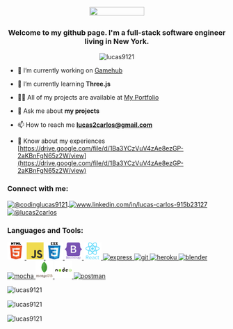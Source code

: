 <h1 align="center">
  <img align="center" src="https://user-images.githubusercontent.com/92693783/174457124-090c0f16-6266-43ee-b02d-69641d0399ef.png" border="red" width="50%" height="30%" />
</h1>
<h3 align="center">Welcome to my github page. I'm a full-stack software engineer living in New York.</h3>

<!-- Profile views -->
<p align="center">
  <img src="https://komarev.com/ghpvc/?username=lucas9121&label=Profile%20views&color=0e75b6&style=flat" alt="lucas9121" />
</p>

- 🔭 I’m currently working on [Gamehub](https://github.com/lucas9121/Gamehub)

- 🌱 I’m currently learning **Three.js**

- 👨‍💻 All of my projects are available at [My Portfolio](https://lucas9121.github.io/My-Portfolio/)

- 💬 Ask me about **my projects**

- 📫 How to reach me **lucas2carlos@gmail.com**

- 📄 Know about my experiences [https://drive.google.com/file/d/1Ba3YCzVuV4zAe8ezGP-2aKBnFgN65z2W/view](https://drive.google.com/file/d/1Ba3YCzVuV4zAe8ezGP-2aKBnFgN65z2W/view)

<!-- /////////// Contact info //////////// -->
<h3 align="left">Connect with me:</h3>
<p align="left">
<!--   Twitter -->
  <a href="https://twitter.com/codinglucas9121" target="_blank">
    <img align="center" src="https://raw.githubusercontent.com/rahuldkjain/github-profile-readme-generator/master/src/images/icons/Social/twitter.svg" alt="@codinglucas9121" height="30" width="40" />
  </a>
<!--   Linkedin -->
  <a href="https://linkedin.com/in/lucas-carlos-915b23127" target="_blank">
    <img align="center" src="https://raw.githubusercontent.com/rahuldkjain/github-profile-readme-generator/master/src/images/icons/Social/linked-in-alt.svg" alt="www.linkedin.com/in/lucas-carlos-915b23127" height="30" width="40" />
  </a>
<!--   HackerRank -->
  <a href="https://www.hackerrank.com/lucas2carlos" target="_blank">
    <img align="center" src="https://raw.githubusercontent.com/rahuldkjain/github-profile-readme-generator/master/src/images/icons/Social/hackerrank.svg" alt="@lucas2carlos" height="30" width="40" />
  </a>
</p>

<!-- /////////////Tech learned/////////////// -->
<h3 align="left">Languages and Tools:</h3>
<p align="left"> 
  <!--   HTML -->
  <a href="https://www.w3.org/html/" target="_blank" rel="noreferrer"> 
    <img src="https://raw.githubusercontent.com/devicons/devicon/master/icons/html5/html5-original-wordmark.svg" alt="html5" width="40" height="40"/> 
  </a> 
<!--   Javascript -->
  <a href="https://developer.mozilla.org/en-US/docs/Web/JavaScript" target="_blank" rel="noreferrer"> 
    <img src="https://raw.githubusercontent.com/devicons/devicon/master/icons/javascript/javascript-original.svg" alt="javascript" width="40" height="40"/>
  </a> 
  <!--   CSS -->
  <a href="https://www.w3schools.com/css/" target="_blank" rel="noreferrer"> 
    <img src="https://raw.githubusercontent.com/devicons/devicon/master/icons/css3/css3-original-wordmark.svg" alt="css3" width="40" height="40"/> 
  </a> 
<!--   BootStrap -->
  <a href="https://getbootstrap.com" target="_blank" rel="noreferrer"> 
    <img src="https://raw.githubusercontent.com/devicons/devicon/master/icons/bootstrap/bootstrap-plain-wordmark.svg" alt="bootstrap" width="40" height="40"/> 
  </a> 
  <!--   React -->
  <a href="https://reactjs.org/" target="_blank" rel="noreferrer"> 
    <img src="https://raw.githubusercontent.com/devicons/devicon/master/icons/react/react-original-wordmark.svg" alt="react" width="40" height="40"/> 
  </a> 
<!--   Express -->
  <a href="https://expressjs.com" target="_blank" rel="noreferrer"> 
    <img src="https://i.imgur.com/Xa4PrOO.png" alt="express" width="50" height="30"/> 
  </a> 
<!--   Git -->
  <a href="https://git-scm.com/" target="_blank" rel="noreferrer"> 
    <img src="https://www.vectorlogo.zone/logos/git-scm/git-scm-icon.svg" alt="git" width="40" height="40"/> 
  </a> 
<!--   Heroku -->
  <a href="https://heroku.com" target="_blank" rel="noreferrer"> 
    <img src="https://www.vectorlogo.zone/logos/heroku/heroku-icon.svg" alt="heroku" width="40" height="40"/> 
  </a> 
  <!--   Blender -->
  <a href="https://www.blender.org/" target="_blank" rel="noreferrer"> 
    <img src="https://download.blender.org/branding/community/blender_community_badge_white.svg" alt="blender" width="40" height="40"/> 
  </a> 
<!--   Mocha -->
  <a href="https://mochajs.org" target="_blank" rel="noreferrer"> 
    <img src="https://www.vectorlogo.zone/logos/mochajs/mochajs-icon.svg" alt="mocha" width="40" height="40"/> 
  </a> 
<!--   MongoDb -->
  <a href="https://www.mongodb.com/" target="_blank" rel="noreferrer"> 
    <img src="https://raw.githubusercontent.com/devicons/devicon/master/icons/mongodb/mongodb-original-wordmark.svg" alt="mongodb" width="40" height="40"/> 
  </a> 
<!--   NodeJs -->
  <a href="https://nodejs.org" target="_blank" rel="noreferrer"> 
    <img src="https://raw.githubusercontent.com/devicons/devicon/master/icons/nodejs/nodejs-original-wordmark.svg" alt="nodejs" width="40" height="40"/> 
  </a> 
<!--   Postman -->
  <a href="https://postman.com" target="_blank" rel="noreferrer"> 
    <img src="https://www.vectorlogo.zone/logos/getpostman/getpostman-icon.svg" alt="postman" width="40" height="40"/> 
  </a> 
</p>

<!-- //////////// Github picture ////////////// -->
<!-- Stats -->
<p>
  <img align="center" src="https://github-readme-stats.vercel.app/api?username=lucas9121&show_icons=true&theme=dark&title_color=ededed&text_color=ededed&locale=en" alt="lucas9121" />
</p>
<!-- Most Used Language -->
<p>
  <img align="center" src="https://github-readme-stats.vercel.app/api/top-langs?username=lucas9121&show_icons=true&theme=dark&title_color=ededed&text_color=ededed&locale=en&layout=compact" alt="lucas9121" />
</p>
<!-- Longest Streak -->
<p>
  <img align="center" src="https://github-readme-streak-stats.herokuapp.com/?user=lucas9121&theme=dark" alt="lucas9121" />
</p>
